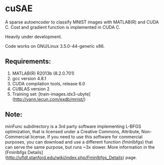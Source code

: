 cuSAE
=====

A sparse autoencoder to classify MNIST images with MATLAB(R) and CUDA C. Cost 
and gradient function is implemented in CUDA C.

Heavily under development.

Code works on GNU/Linux 3.5.0-44-generic x86.

Requirements:
-------------
1. MATLAB(R) R2013b (8.2.0.701)
2. gcc version 4.8.1
3. CUDA compilation tools, release 6.0
4. CUBLAS version 2
5. Training set: [train-images.idx3-ubyte] (http://yann.lecun.com/exdb/mnist/)

Note:
-----
minFunc subdirectory is a 3rd party software implementing L-BFGS optimization,
that is licensed under a Creative Commons, Attribute, Non-Commercial license. 
If you need to use this software for commercial purposes, you can download and
use a different function (fminlbfgs) that can serve the same purpose, but runs
~3x slower. More information in the 
[Fminlbfgs Details] (http://ufldl.stanford.edu/wiki/index.php/Fminlbfgs_Details) page.

